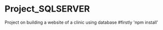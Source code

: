 # Project_SQLSERVER
Project on building a website of a clinic using database
#firstly 'npm install'
